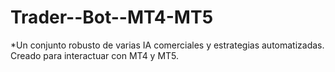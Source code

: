 # Trader--Bot--MT4-MT5

*Un conjunto robusto de varias IA comerciales y estrategias automatizadas. Creado para interactuar con MT4 y MT5.
